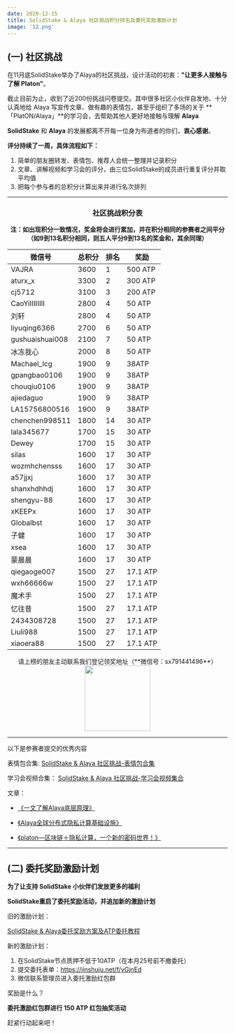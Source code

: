 ```yaml
---
date: 2020-12-15
title: SolidStake & Alaya 社区挑战积分排名及委托奖励激励计划
image: '12.png'
---
```

## (一) 社区挑战
在11月底SolidStake举办了Alaya的社区挑战，设计活动的初衷：**"让更多人接触与了解 Platon"**。  

截止目前为止，收到了近200份挑战问卷提交。其中很多社区小伙伴自发地、十分认真地给 Alaya 写宣传文章、做有趣的表情包，甚至乎组织了多场的关于 **「PlatON/Alaya」**的学习会，去帮助其他人更好地接触与理解 **Alaya**  

**SolidStake** 和 **Alaya** 的发展都离不开每一位身为布道者的你们，**衷心感谢**。


<strong>评分持续了一周，具体流程如下：</strong>    

1. 简单的朋友圈转发、表情包、推荐人会统一整理并记录积分
2. 文章、讲解视频和学习会的评分，由三位SolidStake的成员进行重复评分并取平均值
3. 把每个参与者的总积分计算出来并进行名次排列

--- 
### <center><strong>社区挑战积分表</strong></center>
<center><strong>注：如出现积分一致情况，奖金将会进行累加，并在积分相同的参赛者之间平分    
（如9到13名积分相同，则五人平分9到13名的奖金和，其余同理）</strong></center>


|**微信号**|**总积分**|**排名**|**奖励**|
|---|---|---|---|
|VAJRA|3600|1|500 ATP|
|aturx_x|3300|2|300 ATP|
|cj5712|3100|3|200 ATP|
|CaoYiIIIIIIII|2800|4|50 ATP|
|刘轩|2800|4|50 ATP|
|liyuqing6366|2700|6|50 ATP|
|gushuaishuai008|2100|7|50 ATP|
|冰冻我心|2000|8|50 ATP|
|Machael_lcg|1900|9|38ATP|
|gpangbao0106|1900|9|38ATP|
|chouqiu0106|1900|9|38ATP|
|ajiedaguo|1900|9|38ATP|
|LA15756800516|1900|9|38ATP|
|chenchen998511|1800|14|30 ATP|
|lala345677|1700|15|30 ATP|
|Dewey|1700|15|30 ATP|
|silas|1600|17|30 ATP|
|wozmhchensss|1600|17|30 ATP|
|a57jjxj|1600|17|30 ATP|
|shanxhdhhdj|1600|17|30 ATP|
|shengyu-88|1600|17|30 ATP|
|xKEEPx|1600|17|30 ATP|
|Globalbst|1600|17|30 ATP|
|子健|1600|17|30 ATP|
|xsea|1600|17|30 ATP|
|蒙晨晨|1600|17|30 ATP|
|qiegaoge007|1500|27|17.1 ATP|
|wxh66666w|1500|27|17.1 ATP|
|魔术手|1500|27|17.1 ATP|
|忆往昔|1500|27|17.1 ATP|
|2434308728|1500|27|17.1 ATP|
|Liuli988|1500|27|17.1 ATP|
|xiaoera88|1500|27|17.1 ATP|


<center>请上榜的朋友主动联系我们登记领奖地址（**微信号：sx791441496**）</center>

<div style="text-align: center;"><img src="https://cloud.solidstake.net/api/v3/file/get/407/wx-sx791441496.png?sign=A9bAur05PWRjkm_LOeY4SlqBkGCwzDj10Y4cNW7Ryb0%3D%3A0" style="width: 150px;"></div>

--- 
以下是参赛者提交的优秀内容

表情包合集:
[SolidStake & Alaya 社区挑战-表情包合集](https://cloud.solidstake.net/#/s/ojuL)

学习会视频合集：
[SolidStake & Alaya 社区挑战-学习会视频集合](https://www.bilibili.com/video/BV1sV411h7Kx)

文章：

- [《一文了解Alaya底层原理》](https://vajra955.medium.com/%E4%B8%80%E6%96%87%E4%BA%86%E8%A7%A3alaya%E5%BA%95%E5%B1%82%E5%8E%9F%E7%90%86-dd0efd1e8d52)

- [《Alaya全球分布式隐私计算基础设施》](https://cyberanfric.medium.com/alaya%E5%85%A8%E7%90%83%E5%88%86%E5%B8%83%E5%BC%8F%E9%9A%90%E7%A7%81%E8%AE%A1%E7%AE%97%E5%9F%BA%E7%A1%80%E8%AE%BE%E6%96%BD-161ee92a0094)

- [《platon—区块链＋隐私计算，一个新的密码世界！》](https://bihu.com/article/1871309072?i=1TYVta&c=1&s=22DOYo)


--- 

## (二) 委托奖励激励计划
**为了让支持 SolidStake 小伙伴们发放更多的福利**   

**SolidStake重启了委托奖励活动，并追加新的激励计划**

旧的激励计划： 

[SolidStake & Alaya委托奖励方案及ATP委托教程](https://blog.solidstake.net/post/solidstakealaya%E5%A7%94%E6%89%98%E5%A5%96%E5%8A%B1%E6%96%B9%E6%A1%88%E5%8F%8Aatp%E5%A7%94%E6%89%98%E6%95%99%E7%A8%8B/)

新的激励计划：
 
1. 在SolidStake节点质押不低于10ATP（在本月25号前不撤委托） 
2. 提交委托表单：https://jinshuju.net/f/yGjnEd
3. 微信联系管理员进入委托激励红包群

奖励是什么？

**委托激励红包群进行 150 ATP 红包抽奖活动** 

赶紧行动起来吧！
